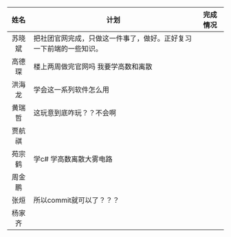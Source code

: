 | 姓名|计划 |完成情况 |
|:-:|---|---|
|苏晓斌|把社团官网完成，只做这一件事了，做好。正好复习一下前端的一些知识。|   |
|高德琛 |楼上两周做完官网吗 我要学高数和离散||
|洪海龙|学会这一系列软件怎么用|  |
|黄瑞哲|这玩意到底咋玩？？不会啊   |   |
|贾航祺|   |   |
|苑宗鹤|学c# 学高数离散大雾电路|   |
|周金鹏|   |   |
|张烜|所以commit就可以了？？？   |   |
|杨家齐|   |   |
